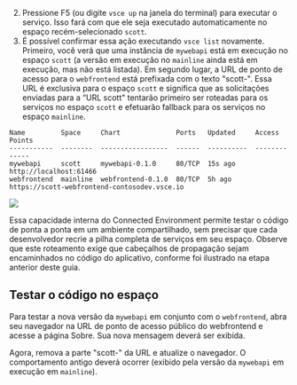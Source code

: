2. Pressione F5 (ou digite `vsce up` na janela do terminal) para executar o serviço. Isso fará com que ele seja executado automaticamente no espaço recém-selecionado `scott`. 
1. É possível confirmar essa ação executando `vsce list` novamente. Primeiro, você verá que uma instância de `mywebapi` está em execução no espaço `scott` (a versão em execução no `mainline` ainda está em execução, mas não está listada). Em segundo lugar, a URL de ponto de acesso para o `webfrontend` está prefixada com o texto "scott-". Essa URL é exclusiva para o espaço `scott` e significa que as solicitações enviadas para a “URL scott" tentarão primeiro ser roteadas para os serviços no espaço `scott` e efetuarão fallback para os serviços no espaço `mainline`.

```
Name         Space     Chart              Ports   Updated     Access Points
-----------  --------  -----------------  ------  ----------  -------------
mywebapi     scott     mywebapi-0.1.0     80/TCP  15s ago     http://localhost:61466
webfrontend  mainline  webfrontend-0.1.0  80/TCP  5h ago      https://scott-webfrontend-contosodev.vsce.io
```

![](../media/space-routing.png)

Essa capacidade interna do Connected Environment permite testar o código de ponta a ponta em um ambiente compartilhado, sem precisar que cada desenvolvedor recrie a pilha completa de serviços em seu espaço. Observe que este roteamento exige que cabeçalhos de propagação sejam encaminhados no código do aplicativo, conforme foi ilustrado na etapa anterior deste guia.

## <a name="test-code-in-a-space"></a>Testar o código no espaço
Para testar a nova versão da `mywebapi` em conjunto com o `webfrontend`, abra seu navegador na URL de ponto de acesso público do webfrontend e acesse a página Sobre. Sua nova mensagem deverá ser exibida.

Agora, remova a parte "scott-" da URL e atualize o navegador. O comportamento antigo deverá ocorrer (exibido pela versão da `mywebapi` em execução em `mainline`).